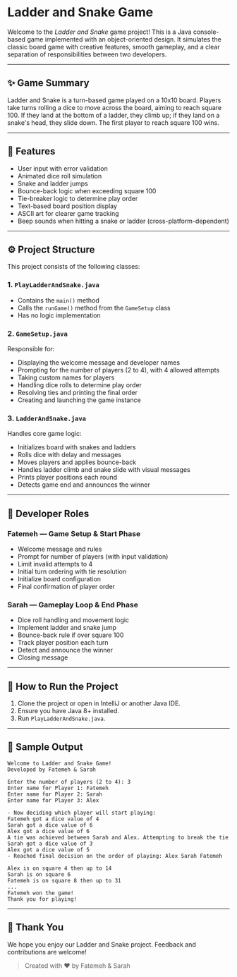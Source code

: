 # Ladder and Snake Game

Welcome to the *Ladder and Snake* game project! This is a Java console-based game implemented with an object-oriented design. It simulates the classic board game with creative features, smooth gameplay, and a clear separation of responsibilities between two developers.

---

## ✨ Game Summary

Ladder and Snake is a turn-based game played on a 10x10 board. Players take turns rolling a dice to move across the board, aiming to reach square 100. If they land at the bottom of a ladder, they climb up; if they land on a snake's head, they slide down. The first player to reach square 100 wins.

---

## 🌟 Features

- User input with error validation
- Animated dice roll simulation
- Snake and ladder jumps
- Bounce-back logic when exceeding square 100
- Tie-breaker logic to determine play order
- Text-based board position display
- ASCII art for clearer game tracking
- Beep sounds when hitting a snake or ladder (cross-platform-dependent)

---

## ⚙️ Project Structure

This project consists of the following classes:

### 1. `PlayLadderAndSnake.java`
- Contains the `main()` method
- Calls the `runGame()` method from the `GameSetup` class
- Has no logic implementation

### 2. `GameSetup.java`
Responsible for:
- Displaying the welcome message and developer names
- Prompting for the number of players (2 to 4), with 4 allowed attempts
- Taking custom names for players
- Handling dice rolls to determine play order
- Resolving ties and printing the final order
- Creating and launching the game instance

### 3. `LadderAndSnake.java`
Handles core game logic:
- Initializes board with snakes and ladders
- Rolls dice with delay and messages
- Moves players and applies bounce-back
- Handles ladder climb and snake slide with visual messages
- Prints player positions each round
- Detects game end and announces the winner

---

## 🔹 Developer Roles

### Fatemeh — Game Setup & Start Phase
- Welcome message and rules
- Prompt for number of players (with input validation)
- Limit invalid attempts to 4
- Initial turn ordering with tie resolution
- Initialize board configuration
- Final confirmation of player order

### Sarah — Gameplay Loop & End Phase
- Dice roll handling and movement logic
- Implement ladder and snake jump
- Bounce-back rule if over square 100
- Track player position each turn
- Detect and announce the winner
- Closing message

---

## 💼 How to Run the Project
1. Clone the project or open in IntelliJ or another Java IDE.
2. Ensure you have Java 8+ installed.
3. Run `PlayLadderAndSnake.java`.

---

## 🌈 Sample Output
```
Welcome to Ladder and Snake Game!
Developed by Fatemeh & Sarah

Enter the number of players (2 to 4): 3
Enter name for Player 1: Fatemeh
Enter name for Player 2: Sarah
Enter name for Player 3: Alex

- Now deciding which player will start playing:
Fatemeh got a dice value of 4
Sarah got a dice value of 6
Alex got a dice value of 6
A tie was achieved between Sarah and Alex. Attempting to break the tie
Sarah got a dice value of 3
Alex got a dice value of 5
- Reached final decision on the order of playing: Alex Sarah Fatemeh

Alex is on square 4 then up to 14
Sarah is on square 6
Fatemeh is on square 8 then up to 31
...
Fatemeh won the game!
Thank you for playing!
```

---

## 🎉 Thank You
We hope you enjoy our Ladder and Snake project. Feedback and contributions are welcome!

> Created with ❤️ by Fatemeh & Sarah

